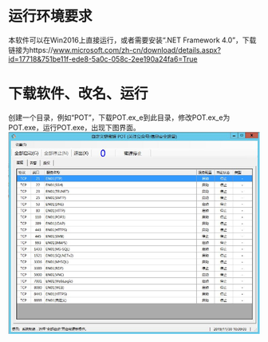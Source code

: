 # 运行环境要求
本软件可以在Win2016上直接运行，或者需要安装“.NET Framework 4.0”，下载链接为https://www.microsoft.com/zh-cn/download/details.aspx?id=17718&751be11f-ede8-5a0c-058c-2ee190a24fa6=True
# 下载软件、改名、运行
创建一个目录，例如“POT”，下载POT.ex_e到此目录，修改POT.ex_e为POT.exe，运行POT.exe，出现下图界面。
![](https://github.com/security2080/POT/blob/master/DOC/01.JPG)
